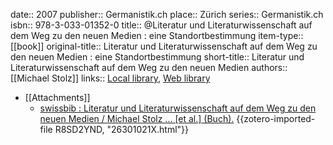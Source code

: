 date:: 2007
publisher:: Germanistik.ch
place:: Zürich
series:: Germanistik.ch
isbn:: 978-3-033-01352-0
title:: @Literatur und Literaturwissenschaft auf dem Weg zu den neuen Medien : eine Standortbestimmung
item-type:: [[book]]
original-title:: Literatur und Literaturwissenschaft auf dem Weg zu den neuen Medien : eine Standortbestimmung
short-title:: Literatur und Literaturwissenschaft auf dem Weg zu den neuen Medien
authors:: [[Michael Stolz]]
links:: [Local library](zotero://select/groups/2386895/items/MEHQSHAA), [Web library](https://www.zotero.org/groups/2386895/items/MEHQSHAA)

- [[Attachments]]
	- [swissbib : Literatur und Literaturwissenschaft auf dem Weg zu den neuen Medien / Michael Stolz ... [et al.] (Buch).](https://baselbern.swissbib.ch/Record/26301021X) {{zotero-imported-file R8SD2YND, "26301021X.html"}}
